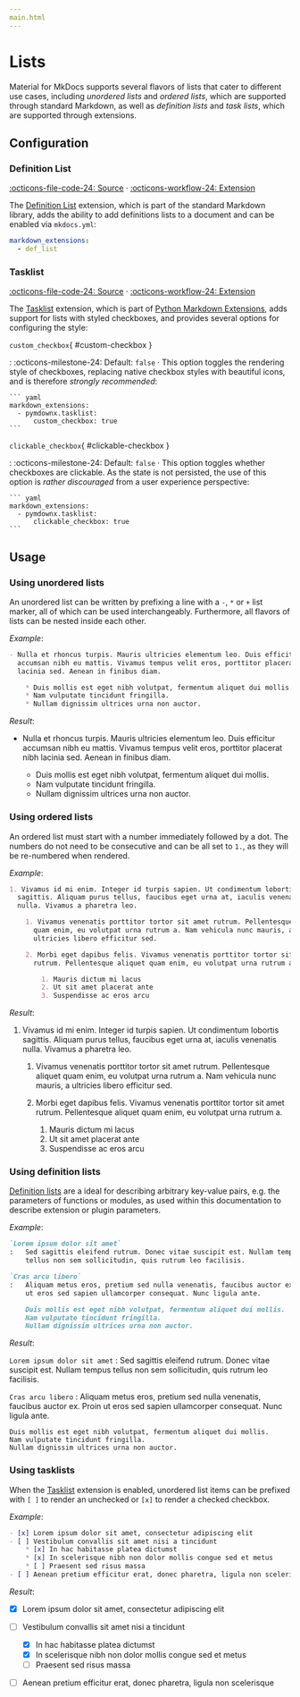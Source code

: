 ```yaml
---
main.html
---
```


# Lists

Material for MkDocs supports several flavors of lists that cater to different
use cases, including _unordered lists_ and _ordered lists_, which are supported
through standard Markdown, as well as _definition lists_ and _task lists_, which
are supported through extensions.

## Configuration

### Definition List

[:octicons-file-code-24: Source][1] · [:octicons-workflow-24: Extension][2]

The [Definition List][2] extension, which is part of the standard Markdown
library, adds the ability to add definitions lists to a document and can be 
enabled via `mkdocs.yml`:

``` yaml
markdown_extensions:
  - def_list
```

  [1]: https://github.com/squidfunk/mkdocs-material/blob/master/src/assets/stylesheets/main/_typeset.scss
  [2]: https://python-markdown.github.io/extensions/definition_lists/

### Tasklist

[:octicons-file-code-24: Source][3] · [:octicons-workflow-24: Extension][4]

The [Tasklist][4] extension, which is part of [Python Markdown Extensions][5], 
adds support for lists with styled checkboxes, and provides several options for 
configuring the style:

`custom_checkbox`{ #custom-checkbox }

:   :octicons-milestone-24: Default: `false` · This option toggles the rendering
    style of checkboxes, replacing native checkbox styles with beautiful icons, 
    and is therefore _strongly recommended_:

    ``` yaml
    markdown_extensions:
      - pymdownx.tasklist:
          custom_checkbox: true
    ```

`clickable_checkbox`{ #clickable-checkbox }

:   :octicons-milestone-24: Default: `false` · This option toggles whether
    checkboxes are clickable. As the state is not persisted, the use of this 
    option is _rather discouraged_ from a user experience perspective:

    ``` yaml
    markdown_extensions:
      - pymdownx.tasklist:
          clickable_checkbox: true
    ```

  [3]: https://github.com/squidfunk/mkdocs-material/blob/master/src/assets/stylesheets/main/extensions/pymdownx/_tasklist.scss
  [4]: https://facelessuser.github.io/pymdown-extensions/extensions/tasklist/
  [5]: https://facelessuser.github.io/pymdown-extensions/

## Usage

### Using unordered lists

An unordered list can be written by prefixing a line with a `-`, `*` or `+`
list marker, all of which can be used interchangeably. Furthermore, all flavors
of lists can be nested inside each other.

_Example_:

``` markdown
- Nulla et rhoncus turpis. Mauris ultricies elementum leo. Duis efficitur
  accumsan nibh eu mattis. Vivamus tempus velit eros, porttitor placerat nibh
  lacinia sed. Aenean in finibus diam.

    * Duis mollis est eget nibh volutpat, fermentum aliquet dui mollis.
    * Nam vulputate tincidunt fringilla.
    * Nullam dignissim ultrices urna non auctor.
```

_Result_:

- Nulla et rhoncus turpis. Mauris ultricies elementum leo. Duis efficitur
  accumsan nibh eu mattis. Vivamus tempus velit eros, porttitor placerat nibh
  lacinia sed. Aenean in finibus diam.

    * Duis mollis est eget nibh volutpat, fermentum aliquet dui mollis.
    * Nam vulputate tincidunt fringilla.
    * Nullam dignissim ultrices urna non auctor.

### Using ordered lists

An ordered list must start with a number immediately followed by a dot. The 
numbers do not need to be consecutive and can be all set to `1.`, as they will
be re-numbered when rendered.

_Example_:

``` markdown
1. Vivamus id mi enim. Integer id turpis sapien. Ut condimentum lobortis
  sagittis. Aliquam purus tellus, faucibus eget urna at, iaculis venenatis
  nulla. Vivamus a pharetra leo.

    1. Vivamus venenatis porttitor tortor sit amet rutrum. Pellentesque aliquet
      quam enim, eu volutpat urna rutrum a. Nam vehicula nunc mauris, a
      ultricies libero efficitur sed.

    2. Morbi eget dapibus felis. Vivamus venenatis porttitor tortor sit amet
      rutrum. Pellentesque aliquet quam enim, eu volutpat urna rutrum a.

        1. Mauris dictum mi lacus
        2. Ut sit amet placerat ante
        3. Suspendisse ac eros arcu
```

_Result_:

1. Vivamus id mi enim. Integer id turpis sapien. Ut condimentum lobortis
  sagittis. Aliquam purus tellus, faucibus eget urna at, iaculis venenatis
  nulla. Vivamus a pharetra leo.

    1. Vivamus venenatis porttitor tortor sit amet rutrum. Pellentesque aliquet
      quam enim, eu volutpat urna rutrum a. Nam vehicula nunc mauris, a
      ultricies libero efficitur sed.

    2. Morbi eget dapibus felis. Vivamus venenatis porttitor tortor sit amet
      rutrum. Pellentesque aliquet quam enim, eu volutpat urna rutrum a.

        1. Mauris dictum mi lacus
        2. Ut sit amet placerat ante
        3. Suspendisse ac eros arcu

### Using definition lists

[Definition lists][6] are a ideal for describing arbitrary key-value pairs, e.g. 
the parameters of functions or modules, as used within this documentation to 
describe extension or plugin parameters.

_Example_:

``` markdown
`Lorem ipsum dolor sit amet`
:   Sed sagittis eleifend rutrum. Donec vitae suscipit est. Nullam tempus
    tellus non sem sollicitudin, quis rutrum leo facilisis.

`Cras arcu libero`
:   Aliquam metus eros, pretium sed nulla venenatis, faucibus auctor ex. Proin
    ut eros sed sapien ullamcorper consequat. Nunc ligula ante.

    Duis mollis est eget nibh volutpat, fermentum aliquet dui mollis.
    Nam vulputate tincidunt fringilla.
    Nullam dignissim ultrices urna non auctor.
```

_Result_:

`Lorem ipsum dolor sit amet`
:   Sed sagittis eleifend rutrum. Donec vitae suscipit est. Nullam tempus
    tellus non sem sollicitudin, quis rutrum leo facilisis.

`Cras arcu libero`
:   Aliquam metus eros, pretium sed nulla venenatis, faucibus auctor ex. Proin
    ut eros sed sapien ullamcorper consequat. Nunc ligula ante.

    Duis mollis est eget nibh volutpat, fermentum aliquet dui mollis.
    Nam vulputate tincidunt fringilla.
    Nullam dignissim ultrices urna non auctor.

  [6]: #definition-list

### Using tasklists

When the [Tasklist][7] extension is enabled, unordered list items can be
prefixed with `[ ]` to render an unchecked or `[x]` to render a checked
checkbox.

_Example_:

``` markdown
- [x] Lorem ipsum dolor sit amet, consectetur adipiscing elit
- [ ] Vestibulum convallis sit amet nisi a tincidunt
    * [x] In hac habitasse platea dictumst
    * [x] In scelerisque nibh non dolor mollis congue sed et metus
    * [ ] Praesent sed risus massa
- [ ] Aenean pretium efficitur erat, donec pharetra, ligula non scelerisque
```

_Result_:

- [x] Lorem ipsum dolor sit amet, consectetur adipiscing elit
- [ ] Vestibulum convallis sit amet nisi a tincidunt
    * [x] In hac habitasse platea dictumst
    * [x] In scelerisque nibh non dolor mollis congue sed et metus
    * [ ] Praesent sed risus massa
- [ ] Aenean pretium efficitur erat, donec pharetra, ligula non scelerisque

  [7]: #tasklist
